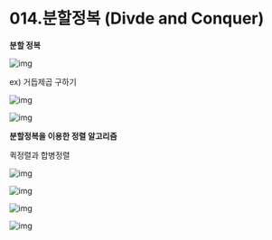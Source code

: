 # 014.분할정복 (Divde and Conquer)

**분할 정복**

![img](https://www.notion.so/image/https%3A%2F%2Fs3-us-west-2.amazonaws.com%2Fsecure.notion-static.com%2F1c317f85-86e0-4855-bab8-1ce359a7a126%2FUntitled.png?table=block&id=130685d9-fc38-4da8-b043-710daabc7b6c&width=2960&cache=v2)

ex) 거듭제곱 구하기

![img](https://www.notion.so/image/https%3A%2F%2Fs3-us-west-2.amazonaws.com%2Fsecure.notion-static.com%2F13f807d9-3fa8-4e44-b403-f12bd38e5d3c%2FUntitled.png?table=block&id=18c07a3b-aa08-4b69-aeb8-0faf7a21c161&width=2950&cache=v2)

![img](https://www.notion.so/image/https%3A%2F%2Fs3-us-west-2.amazonaws.com%2Fsecure.notion-static.com%2F8197bb0b-0c78-4723-baae-66a110b87d54%2FUntitled.png?table=block&id=abd85226-0bd1-4c45-88f5-1cbf4cb0bc42&width=3090&cache=v2)

**분할정복을 이용한 정렬 알고리즘**

퀵정렬과 합병정렬

![img](https://www.notion.so/image/https%3A%2F%2Fs3-us-west-2.amazonaws.com%2Fsecure.notion-static.com%2F5f41eeed-0da8-4fdc-ada1-2df7a0cdb34e%2FUntitled.png?table=block&id=90cec1c1-7665-4476-b845-a57f0ab8a54e&width=2830&cache=v2)

![img](https://www.notion.so/image/https%3A%2F%2Fs3-us-west-2.amazonaws.com%2Fsecure.notion-static.com%2F5f454b14-39a8-462f-895b-c7e8751592e6%2FUntitled.png?table=block&id=56a60105-a44c-4c4d-8ad9-039821df59fc&width=3030&cache=v2)

![img](https://www.notion.so/image/https%3A%2F%2Fs3-us-west-2.amazonaws.com%2Fsecure.notion-static.com%2Ffc5b2770-079c-4e92-8cc5-12ab10deffba%2FUntitled.png?table=block&id=2cc59857-e691-4f33-885e-57365548a708&width=2980&cache=v2)

![img](https://www.notion.so/image/https%3A%2F%2Fs3-us-west-2.amazonaws.com%2Fsecure.notion-static.com%2F092bb037-1f55-4d52-9424-bc2236d1a73c%2FUntitled.png?table=block&id=c0c791b4-c5c1-4751-9d56-4d39ee68a0d4&width=2890&cache=v2)